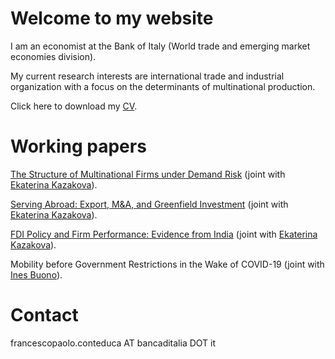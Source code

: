 # Welcome to my website

I am an economist at the Bank of Italy (World trade and emerging market economies division).

My current research interests are international trade and industrial organization with a focus on the determinants of multinational production.

Click here to download my <a href="https://drive.google.com/file/d/1yV_mKnNQXStVgrQJPjPGlhg_NKAb7wz4/view?usp=sharing">CV</a>.

# Working papers

<a href = "https://drive.google.com/file/d/12a7-yrnwIpMa19hrOaZMtwdSoxmmFGnP/view">The Structure of Multinational Firms under Demand Risk</a> (joint with <a href = "https://ekaterinakazakova.com/"> Ekaterina Kazakova</a>).

<a href = "https://drive.google.com/file/d/1rWhlbiC8pCSQvjzhEfCo6I7vKjZqfTow/view">Serving Abroad: Export, M&A, and Greenfield Investment</a> (joint with <a href = "https://ekaterinakazakova.com/"> Ekaterina Kazakova</a>).

<a href = "https://ekaterinakazakova.files.wordpress.com/2021/04/fdi-policy-and-firm-performance-evidence-from-india.pdf">FDI Policy and Firm Performance: Evidence from India</a> (joint with <a href = "https://ekaterinakazakova.com/"> Ekaterina Kazakova</a>).

Mobility before Government Restrictions in the Wake of COVID-19 (joint with <a href = "https://sites.google.com/site/inesbuono/home">Ines Buono</a>).

# Contact

francescopaolo.conteduca AT bancaditalia DOT it
